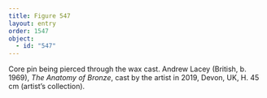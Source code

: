 ```yaml
---
title: Figure 547
layout: entry
order: 1547
object:
  - id: "547"
---
```


Core pin being pierced through the wax cast. Andrew Lacey (British, b. 1969), *The Anatomy of Bronze*, cast by the artist in 2019, Devon, UK, H. 45 cm (artist’s collection).
